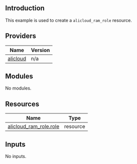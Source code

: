 <!-- BEGIN_TF_DOCS -->
## Introduction

This example is used to create a `alicloud_ram_role` resource.

## Providers

| Name | Version |
|------|---------|
| <a name="provider_alicloud"></a> [alicloud](#provider\_alicloud) | n/a |

## Modules

No modules.

## Resources

| Name | Type |
|------|------|
| [alicloud_ram_role.role](https://registry.terraform.io/providers/aliyun/alicloud/latest/docs/resources/ram_role) | resource |

## Inputs

No inputs.
<!-- END_TF_DOCS -->    